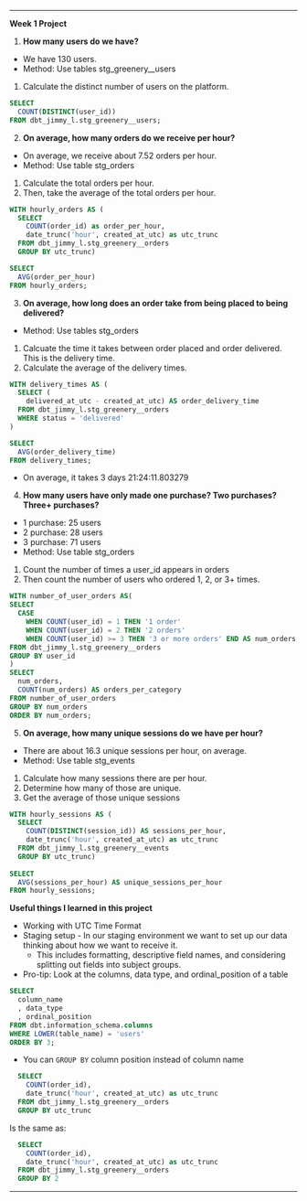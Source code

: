 
---
**Week 1 Project**
1. **How many users do we have?**
- We have 130 users.
- Method: Use tables stg_greenery__users
1. Calculate the distinct number of users on the platform.

```sql
SELECT 
  COUNT(DISTINCT(user_id)) 
FROM dbt_jimmy_l.stg_greenery__users;
```
2. **On average, how many orders do we receive per hour?**
- On average, we receive about 7.52 orders per hour.
- Method: Use table stg_orders
1. Calculate the total orders per hour. 
2. Then, take the average of the total orders per hour.
```sql
WITH hourly_orders AS (
  SELECT 
    COUNT(order_id) as order_per_hour, 
    date_trunc('hour', created_at_utc) as utc_trunc
  FROM dbt_jimmy_l.stg_greenery__orders
  GROUP BY utc_trunc)

SELECT 
  AVG(order_per_hour)
FROM hourly_orders;
```

3. **On average, how long does an order take from being placed to being delivered?**

- Method: Use tables stg_orders
1. Calcuate the time it takes between order placed and order delivered. This is the delivery time.
2. Calculate the average of the delivery times.
```sql
WITH delivery_times AS (
  SELECT (
    delivered_at_utc - created_at_utc) AS order_delivery_time 
  FROM dbt_jimmy_l.stg_greenery__orders
  WHERE status = 'delivered'
)

SELECT 
  AVG(order_delivery_time)
FROM delivery_times;
```
- On average, it takes 3 days 21:24:11.803279
4. **How many users have only made one purchase? Two purchases? Three+ purchases?**
- 1 purchase: 25 users
- 2 purchase: 28 users
- 3 purchase: 71 users
- Method: Use table stg_orders
1. Count the number of times a user_id appears in orders
2. Then count the number of users who ordered 1, 2, or 3+ times.
```sql
WITH number_of_user_orders AS( 
SELECT 
  CASE 
    WHEN COUNT(user_id) = 1 THEN '1 order'
    WHEN COUNT(user_id) = 2 THEN '2 orders'
    WHEN COUNT(user_id) >= 3 THEN '3 or more orders' END AS num_orders
FROM dbt_jimmy_l.stg_greenery__orders
GROUP BY user_id
)
SELECT 
  num_orders, 
  COUNT(num_orders) AS orders_per_category
FROM number_of_user_orders
GROUP BY num_orders
ORDER BY num_orders;
```

5. **On average, how many unique sessions do we have per hour?**
- There are about 16.3 unique sessions per hour, on average.
- Method: Use table stg_events
1. Calculate how many sessions there are per hour. 
2. Determine how many of those are unique. 
3. Get the average of those unique sessions
```sql
WITH hourly_sessions AS (
  SELECT 
    COUNT(DISTINCT(session_id)) AS sessions_per_hour, 
    date_trunc('hour', created_at_utc) as utc_trunc
  FROM dbt_jimmy_l.stg_greenery__events
  GROUP BY utc_trunc)
  
SELECT 
  AVG(sessions_per_hour) AS unique_sessions_per_hour
FROM hourly_sessions;
```

**Useful things I learned in this project**
- Working with UTC Time Format 
- Staging setup - In our staging environment we want to set up our data thinking about how we want to receive it.
  - This includes formatting, descriptive field names, and considering splitting out fields into subject groups.
- Pro-tip: Look at the columns, data type, and ordinal_position of a table
```sql
SELECT
  column_name
  , data_type
  , ordinal_position
FROM dbt.information_schema.columns
WHERE LOWER(table_name) = 'users'
ORDER BY 3;
```

- You can `GROUP BY` column position instead of column name
```sql
  SELECT 
    COUNT(order_id), 
    date_trunc('hour', created_at_utc) as utc_trunc
  FROM dbt_jimmy_l.stg_greenery__orders
  GROUP BY utc_trunc
```
Is the same as:
```sql
  SELECT 
    COUNT(order_id), 
    date_trunc('hour', created_at_utc) as utc_trunc
  FROM dbt_jimmy_l.stg_greenery__orders
  GROUP BY 2
```
---